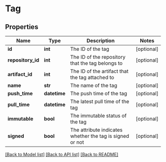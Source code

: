 # Tag


## Properties
Name | Type | Description | Notes
------------ | ------------- | ------------- | -------------
**id** | **int** | The ID of the tag | [optional] 
**repository_id** | **int** | The ID of the repository that the tag belongs to | [optional] 
**artifact_id** | **int** | The ID of the artifact that the tag attached to | [optional] 
**name** | **str** | The name of the tag | [optional] 
**push_time** | **datetime** | The push time of the tag | [optional] 
**pull_time** | **datetime** | The latest pull time of the tag | [optional] 
**immutable** | **bool** | The immutable status of the tag | [optional] 
**signed** | **bool** | The attribute indicates whether the tag is signed or not | [optional] 

[[Back to Model list]](../README.md#documentation-for-models) [[Back to API list]](../README.md#documentation-for-api-endpoints) [[Back to README]](../README.md)


